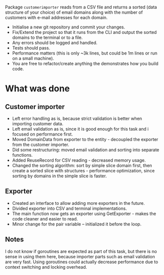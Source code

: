 Package ```customerimporter``` reads from a CSV file and returns a sorted (data
structure of your choice) of email domains along with the number of customers
with e-mail addresses for each domain. 

* Initialise a new git repository and commit your changes.
* Fix/Extend the project so that it runs from the CLI and output the sorted domains to the terminal or to a file. 
* Any errors should be logged and handled.
* Tests should pass.
* Performance matters (this is only ~3k lines, but could be 1m lines or run on a small machine).
* You are free to refactor/create anything the demonstrates how you build code.


# What was done
## Customer importer
* Left error handling as is, because strict validation is better when importing customer data.
* Left email validation as is, since it is good enough for this task and i focused on performance first.
* Moved DomainData from exporter to the entity - decoupled the exporter from the customer importer.
* Did some restructuring: moved email validation and sorting into separate functions.
* Added ReuseRecord for CSV reading - decreased memory usage.
* Changed the sorting algorithm: sort by simple slice domain first, then create a sorted slice with structures - performance optimization, since sorting by domains in the simple slice is faster.

## Exporter
* Created an interface to allow adding more exporters in the future.
* Divided exporter into CSV and terminal implementations.
* The main function now gets an exporter using GetExporter - makes the code cleaner and easier to read.
* Minor change for the pair variable – initialized it before the loop.

## Notes

I do not know if goroutines are expected as part of this task, but there is no sense in using them here, because importer parts such as email validation are very fast. Using goroutines could actually decrease performance due to context switching and locking overhead.
